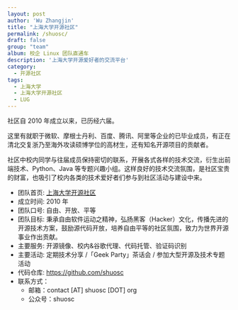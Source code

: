 ```yaml
---
layout: post
author: 'Wu Zhangjin'
title: "上海大学开源社区"
permalink: /shuosc/
draft: false
group: "team"
album: 校企 Linux 团队直通车
description: '上海大学开源爱好者的交流平台'
category:
  - 开源社区
tags:
  - 上海大学
  - 上海大学开源社区
  - LUG
---
```


社区自 2010 年成立以来，已历经六届。

这里有就职于微软、摩根士丹利、百度、腾讯、阿里等企业的已毕业成员，有正在清北交复浙乃至海外攻读硕博学位的高材生，还有知名开源项目的贡献者。

社区中校内同学与往届成员保持密切的联系，开展各式各样的技术交流，衍生出前端技术、Python、Java 等专题兴趣小组。这样良好的技术交流氛围，是社区宝贵的财富，也吸引了校内各类的技术爱好者们参与到社区活动与建设中来。

* 团队首页: [上海大学开源社区](http://www.shuosc.org)
* 成立时间: 2010 年
* 团队口号: 自由、开放、平等
* 团队目标: 秉承自由软件运动之精神，弘扬黑客（Hacker）文化，传播先进的开源技术方案，鼓励源代码开放，培养自由平等的社区氛围，致力为世界开源事业作出贡献。
* 主要服务: 开源镜像、校内&谷歌代理、代码托管、验证码识别
* 主要活动: 定期技术分享 /「Geek Party」茶话会 / 参加大型开源及技术专题活动
* 代码仓库: <https://github.com/shuosc>
* 联系方式：
  * 邮箱：contact [AT] shuosc [DOT] org
  * 公众号：shuosc
